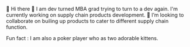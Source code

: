 💬 Hi there 👋 I am dev turned MBA grad trying to turn to a dev again.
I'm currently working on supply chain products development.
👯 I’m looking to collaborate on builing up products to cater to different supply chain function.

Fun fact : I am also a poker player who as two adorable kittens.

<!--
**shikha191092/shikha191092** is a ✨ _special_ ✨ repository because its `README.md` (this file) appears on your GitHub profile.

Here are some ideas to get you started:

- 🔭 I’m currently working on ...
- 🌱 I’m currently learning ...
- 👯 I’m looking to collaborate on ...
- 🤔 I’m looking for help with ...
- 💬 Ask me about ...
- 📫 How to reach me: ...
- 😄 Pronouns: ...
- ⚡ Fun fact: ...
-->

